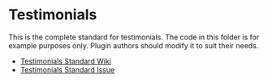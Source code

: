 # Testimonials

This is the complete standard for testimonials.  The code in this folder is for example purposes only.  Plugin authors should modify it to suit their needs.

* [Testimonials Standard Wiki](https://github.com/justintadlock/content-type-standards/wiki/Content-Type:-Testimonial)
* [Testimonials Standard Issue](https://github.com/justintadlock/content-type-standards/issues/12)